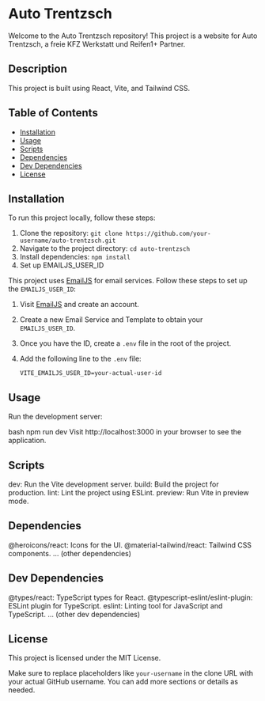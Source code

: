 # Auto Trentzsch

Welcome to the Auto Trentzsch repository! This project is a website for Auto Trentzsch, a freie KFZ Werkstatt und Reifen1+ Partner.

## Description

This project is built using React, Vite, and Tailwind CSS. 

## Table of Contents

- [Installation](#installation)
- [Usage](#usage)
- [Scripts](#scripts)
- [Dependencies](#dependencies)
- [Dev Dependencies](#dev-dependencies)
- [License](#license)

## Installation

To run this project locally, follow these steps:

1. Clone the repository: `git clone https://github.com/your-username/auto-trentzsch.git`
2. Navigate to the project directory: `cd auto-trentzsch`
3. Install dependencies: `npm install`
4. Set up EMAILJS_USER_ID

This project uses [EmailJS](https://www.emailjs.com/) for email services. Follow these steps to set up the `EMAILJS_USER_ID`:

1. Visit [EmailJS](https://www.emailjs.com/) and create an account.
2. Create a new Email Service and Template to obtain your `EMAILJS_USER_ID`.
3. Once you have the ID, create a `.env` file in the root of the project.
4. Add the following line to the `.env` file:

   ```dotenv
   VITE_EMAILJS_USER_ID=your-actual-user-id
   
## Usage

Run the development server:

bash
npm run dev
Visit http://localhost:3000 in your browser to see the application.

## Scripts
dev: Run the Vite development server.
build: Build the project for production.
lint: Lint the project using ESLint.
preview: Run Vite in preview mode.

## Dependencies
@heroicons/react: Icons for the UI.
@material-tailwind/react: Tailwind CSS components.
... (other dependencies)

## Dev Dependencies
@types/react: TypeScript types for React.
@typescript-eslint/eslint-plugin: ESLint plugin for TypeScript.
eslint: Linting tool for JavaScript and TypeScript.
... (other dev dependencies)

## License
This project is licensed under the MIT License.


Make sure to replace placeholders like `your-username` in the clone URL with your actual GitHub username. You can add more sections or details as needed.
